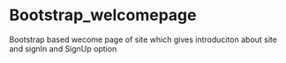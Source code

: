 # Bootstrap_welcomepage
Bootstrap based wecome page of site which gives introduciton about site and signIn and SignUp option
